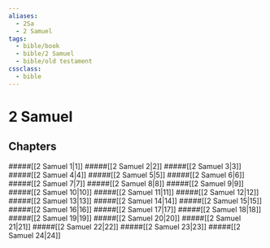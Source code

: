 ```yaml
---
aliases:
  - 2Sa
  - 2 Samuel
tags:
  - bible/book
  - bible/2 Samuel
  - bible/old testament
cssclass:
  - bible
---
```


# 2 Samuel

## Chapters

#####[[2 Samuel 1|1]]
#####[[2 Samuel 2|2]]
#####[[2 Samuel 3|3]]
#####[[2 Samuel 4|4]]
#####[[2 Samuel 5|5]]
#####[[2 Samuel 6|6]]
#####[[2 Samuel 7|7]]
#####[[2 Samuel 8|8]]
#####[[2 Samuel 9|9]]
#####[[2 Samuel 10|10]]
#####[[2 Samuel 11|11]]
#####[[2 Samuel 12|12]]
#####[[2 Samuel 13|13]]
#####[[2 Samuel 14|14]]
#####[[2 Samuel 15|15]]
#####[[2 Samuel 16|16]]
#####[[2 Samuel 17|17]]
#####[[2 Samuel 18|18]]
#####[[2 Samuel 19|19]]
#####[[2 Samuel 20|20]]
#####[[2 Samuel 21|21]]
#####[[2 Samuel 22|22]]
#####[[2 Samuel 23|23]]
#####[[2 Samuel 24|24]]
